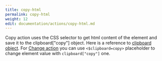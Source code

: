 ```yaml
---
title: copy-html
permalink: copy-html
weight: 12
edit: documentation/actions/copy-html.md
---
```


Copy action uses the CSS selector to get html content of the element and save it
to the clipboard\["copy"\] object. Here is a reference to [clipboard
object](/clipboard). For [Change action](/change) you can use
`<$clipboard=copy>` placeholder to change element value with `clipboard["copy"]`
one.
